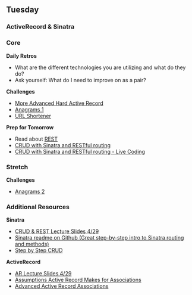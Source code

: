 ## Tuesday

### ActiveRecord & Sinatra

### Core

**Daily Retros**

- What are the different technologies you are utilizing and what do they do?
- Ask yourself: What do I need to improve on as a pair?

**Challenges**

- [More Advanced Hard Active Record](../../../../tree/master/active-record-associations-drill-shirts-challenge)
- [Anagrams 1](../../../../tree/master/anagram-server-1-the-basics-challenge)
- [URL Shortener](../../../../tree/master/sinatra-url-shortener-challenge)

**Prep for Tomorrow**

- Read about [REST](../tree/master/resources/case-eee_72715407554996828e0c.md)
- [CRUD with Sinatra and RESTful routing](https://talks.devbootcamp.com/crud-with-sinatra-and-restful-routing)
- [CRUD with Sinatra and RESTful routing - Live Coding](https://talks.devbootcamp.com/crud-with-sinatra-and-restful-routing-live-coding)

### Stretch

**Challenges**

- [Anagrams 2](../../../../tree/master/anagram-server-2-ludicrous-speed-challenge)

### Additional Resources

**Sinatra**

- [CRUD & REST Lecture Slides 4/29](../tree/master/resources/crud-rest-pg.pdf)
- [Sinatra readme on Github (Great step-by-step intro to Sinatra routing and methods)](https://github.com/sinatra/sinatra)
- [Step by Step CRUD](../tree/master/resources/step_by_step_crud.md)

**ActiveRecord**

- [AR Lecture Slides 4/29](../tree/master/resources/ar-associations-review.pdf)
- [Assumptions Active Record Makes for Associations](../resources/association-assumptions.pdf)
- [Advanced Active Record Associations](http://www.theodinproject.com/ruby-on-rails/active-record-associations)
